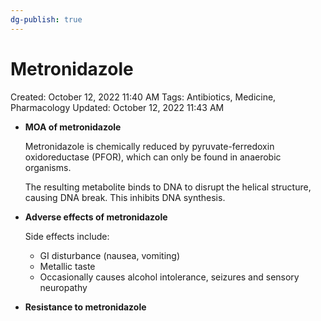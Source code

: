 ```yaml
---
dg-publish: true
---
```


# Metronidazole

Created: October 12, 2022 11:40 AM
Tags: Antibiotics, Medicine, Pharmacology
Updated: October 12, 2022 11:43 AM

- **MOA of metronidazole**
    
    Metronidazole is chemically reduced by pyruvate-ferredoxin oxidoreductase (PFOR), which can only be found in anaerobic organisms. 
    
    The resulting metabolite binds to DNA to disrupt the helical structure, causing DNA break. This inhibits DNA synthesis.
    
- **Adverse effects of metronidazole**
    
    Side effects include:
    
    - GI disturbance (nausea, vomiting)
    - Metallic taste
    - Occasionally causes alcohol intolerance, seizures and sensory neuropathy
- **Resistance to metronidazole**